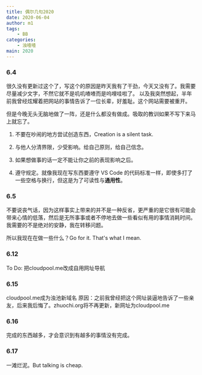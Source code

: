```yaml
---
title: 偶尔几句2020
date: 2020-06-04
author: m1
tags:
    - BB
categories:
    - 浊喳喳
main: 2020
---
```


### 6.4

很久没有更新过这个了，写这个的原因是昨天我有了干劲，今天又没有了。我需要尽量减少文字，不然它就不是叽叽喳喳而是呜哩哇啦了。
以及我突然想起，半年前我曾经炫耀着把网站的事情告诉了一位长辈，好羞耻。这个网站需要被重开。

但是今晚无头无脑地做了一阵，还是什么都没有做成。吸取的教训如果不写下来马上就忘了。

1. 不要在吵闹的地方尝试创造东西，Creation is a silent task.

2. 与他人分清界限，少受影响。给自己原则，给自己信念。

3. 如果想做事的话一定不能让你之前的表现影响之后。

4. 遵守规定。就像我现在写东西要遵守 VS Code 的代码标准一样，即使多打了一些空格与换行，但这是为了可读性与**通用性**。

### 6.5

不要说丧气话，因为这样事实上带来的并不是一种反省，更严重的是它很有可能会带来心情的低落，然后是无所事事或者不停地去做一些看似有用的事情消耗时间。我需要的不是绝对的安静，我在转移问题。

所以我现在在做一些什么？Go for it. That's what I mean.

### 6.12

To Do: 把cloudpool.me改成自用网址导航

### 6.15

cloudpool.me成为浊池新域名
原因：之前我曾经把这个网址装逼地告诉了一些亲友，后来我后悔了。zhuochi.org将不再更新，新网址为cloudpool.me

### 6.16

完成的东西越多，才会意识到有越多的事情没有完成。

### 6.17

一滩烂泥。But talking is cheap.
